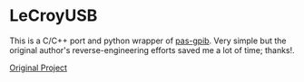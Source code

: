 LeCroyUSB
=========

This is a C/C++ port and python wrapper of
[pas-gpib](https://github.com/hansiglaser/pas-gpib/blob/master/usb/usblecroy.pas). Very simple but the original author's reverse-engineering efforts
saved me a lot of time; thanks!.

[Original Project](https://github.com/hansiglaser/pas-gpib)



